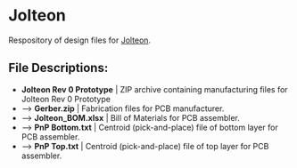 # Jolteon

Respository of design files for [Jolteon](https://github.com/OPEnSLab-OSU/OPEnS-Lab-Home/wiki/Jolteon).

## File Descriptions:
- **Jolteon Rev 0 Prototype** | ZIP archive containing manufacturing files for Jolteon Rev 0 Prototype
- --> **Gerber.zip** | Fabrication files for PCB manufacturer.
- --> **Jolteon_BOM.xlsx** | Bill of Materials for PCB assembler.
- --> **PnP Bottom.txt** | Centroid (pick-and-place) file of bottom layer for PCB assembler.
- --> **PnP Top.txt** | Centroid (pick-and-place) file of top layer for PCB assembler.
